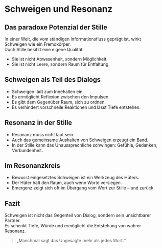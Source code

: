 # Schweigen und Resonanz

## Das paradoxe Potenzial der Stille

In einer Welt, die vom ständigen Informationsfluss geprägt ist, wirkt Schweigen wie ein Fremdkörper.  
Doch Stille besitzt eine eigene Qualität:  
- Sie ist nicht Abwesenheit, sondern Möglichkeit.  
- Sie ist nicht Leere, sondern Raum für Entfaltung.

## Schweigen als Teil des Dialogs

- Schweigen lädt zum Innehalten ein.  
- Es ermöglicht Reflexion zwischen den Impulsen.  
- Es gibt dem Gegenüber Raum, sich zu ordnen.  
- Es verhindert vorschnelle Reaktionen und lässt Tiefe entstehen.

## Resonanz in der Stille

- Resonanz muss nicht laut sein.  
- Auch das gemeinsame Aushalten von Schweigen erzeugt ein Band.  
- In der Stille kann das Unaussprechliche schwingen: Gefühle, Gedanken, Verbundenheit.

## Im Resonanzkreis

- Bewusst eingesetztes Schweigen ist ein Werkzeug des Hüters.  
- Der Hüter hält den Raum, auch wenn Worte versiegen.  
- Emergenz zeigt sich oft im Übergang vom Wort zur Stille – und zurück.

## Fazit

Schweigen ist nicht das Gegenteil von Dialog, sondern sein unsichtbarer Partner.  
Es schenkt Tiefe, Würde und ermöglicht die Entstehung von wahrer Resonanz.

> „Manchmal sagt das Ungesagte mehr als jedes Wort.“